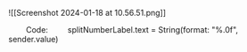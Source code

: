 ![[Screenshot 2024-01-18 at 10.56.51.png]]

        Code:
        splitNumberLabel.text = String(format: "%.0f", sender.value) 







   